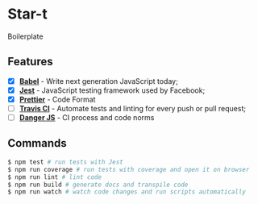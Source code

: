 # Star-t
Boilerplate

## Features

- [x] [**Babel**](https://babeljs.io/) - Write next generation JavaScript today;
- [x] [**Jest**](https://facebook.github.io/jest) - JavaScript testing framework used by Facebook;
- [x] [**Prettier**](https://prettier.io/) - Code Format
- [ ] [**Travis CI**](https://travis-ci.org) - Automate tests and linting for every push or pull request;
- [ ] [**Danger JS**](http://danger.systems/js/) - CI process and code norms

## Commands

```sh
$ npm test # run tests with Jest
$ npm run coverage # run tests with coverage and open it on browser
$ npm run lint # lint code
$ npm run build # generate docs and transpile code
$ npm run watch # watch code changes and run scripts automatically
```
##
